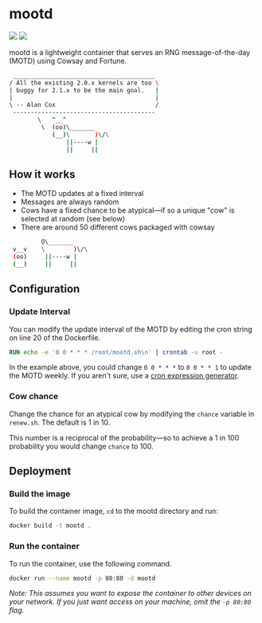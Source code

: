 # mootd

![](https://img.shields.io/badge/status-maintained-green) [![](https://img.shields.io/badge/release-v1.2.0:guenon-blue)](https://github.com/samcole8/mootd/releases/latest)

mootd is a lightweight container that serves an RNG message-of-the-day (MOTD) using Cowsay and Fortune.

```bash
 ________________________________________ 
/ All the existing 2.0.x kernels are too \
| buggy for 2.1.x to be the main goal.   |
|                                        |
\ -- Alan Cox                            /
 ---------------------------------------- 
        \   ^__^
         \  (oo)\_______
            (__)\       )\/\
                ||----w |
                ||     ||
```

## How it works

- The MOTD updates at a fixed interval
- Messages are always random
- Cows have a fixed chance to be atypical—if so a unique "cow" is selected at random (see below)
- There are around 50 different cows packaged with cowsay

```bash
         O\_______
 v__v    \        )\/\
 (oo)     ||----w |
 (__)     ||     ||  
```

## Configuration

### Update Interval

You can modify the update interval of the MOTD by editing the cron string on line 20 of the Dockerfile.

```Dockerfile
RUN echo -e '0 0 * * * /root/mootd.sh\n' | crontab -u root -
```

In the example above, you could change `0 0 * * *` to `0 0 * * 1` to update the MOTD weekly. If you aren't sure, use a [cron expression generator](https://crontab.guru/).

### Cow chance

Change the chance for an atypical cow by modifying the `chance` variable in `renew.sh`. The default is 1 in 10.

This number is a reciprocal of the probability—so to achieve a 1 in 100 probability you would change `chance` to 100.

## Deployment

### Build the image

To build the container image, `cd` to the mootd directory and run:

```bash
docker build -t mootd .
```

### Run the container

To run the container, use the following command.

```bash
docker run --name mootd -p 80:80 -d mootd
```

*Note: This assumes you want to expose the container to other devices on your network. If you just want access on your machine, omit the `-p 80:80` flag.*
